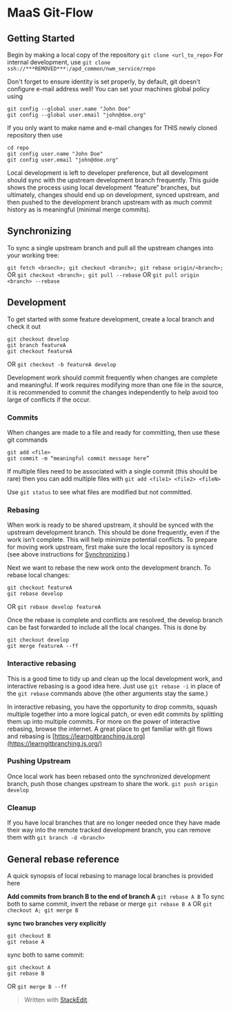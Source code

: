 # MaaS Git-Flow

## Getting Started

Begin by making a local copy of the repository
`git clone <url_to_repo>`
For internal development, use
`git clone ssh://***REMOVED***:/apd_common/nwm_service/repo`

Don't forget to ensure identity is set properly, by default, git doesn't configure e-mail address well!  You can set your machines global policy using

    git config --global user.name "John Doe"
    git config --global user.email "john@doe.org"

If you only want to make name and e-mail changes for THIS newly cloned repository then use

	cd repo
    git config user.name "John Doe"
    git config user.email "john@doe.org"

Local development is left to developer preference, but all development should sync with the upstream development branch frequently.  This guide shows the process using local development “feature” branches, but ultimately, changes should end up on development, synced upstream, and then pushed to the development branch upstream with as much commit history as is meaningful (minimal merge commits).

## Synchronizing

To sync a single upstream branch and pull all the upstream changes into your working tree:

`git fetch <branch>; git checkout <branch>; git rebase origin/<branch>;`
OR
`git checkout <branch>; git pull --rebase`
OR
`git pull origin <branch> --rebase`

## Development
To get started with some feature development, create a local branch and check it out

	git checkout develop
    git branch featureA
    git checkout featureA
OR
`git checkout -b featureA develop`

Development work should commit frequently when changes are complete and meaningful.  If work requires modifying more than one file in the source, it is recommended to commit the changes independently to help avoid too large of conflicts if the occur.

### Commits

When changes are made to a file and ready for committing, then use these git commands

    git add <file>
    git commit -m “meaningful commit message here”
    
If multiple files need to be associated with a single commit (this should be rare) then you can add multiple files with
`git add <file1> <file2> <fileN>`

Use `git status` to see what files are modified but not committed.

### Rebasing

When work is ready to be shared upstream, it should be synced with the upstream development branch.  This should be done frequently, even if the work isn’t complete.  This will help minimize potential conflicts.  To prepare for moving work upstream, first make sure the local repository is synced (see above instructions for [Synchronizing](#synchronizing).)

Next we want to rebase the new work onto the development branch. To rebase local changes:

    git checkout featureA
    git rebase develop

OR 
`git rebase develop featureA`

Once the rebase is complete and conflicts are resolved, the develop branch can be fast forwarded to include all the local changes.  This is done by

	git checkout develop
	git merge featureA --ff

### Interactive rebasing

This is a good time to tidy up and clean up the local development work, and interactive rebasing is a good idea here.  Just use `git rebase -i` in place of the `git rebase` commands above (the other arguments stay the same.)

In interactive rebasing, you have the opportunity to drop commits, squash multiple together into a more logical patch, or even edit commits by splitting them up into multiple commits.  For more on the power of interactive rebasing, browse the internet.  A great place to get familiar with git flows and rebasing is [https://learngitbranching.js.org](https://learngitbranching.js.org/)

### Pushing Upstream

Once local work has been rebased onto the synchronized development branch, push those changes upstream to share the work.
`git push origin develop`

### Cleanup

If you have local branches that are no longer needed once they have made their way into the remote tracked development branch, you can remove them with
`git branch -d <branch>`

## General rebase reference

A quick synopsis of local rebasing to manage local branches is provided here

**Add commits from branch B to the end of branch A**
`git rebase A B`
To sync both to same commit, invert the rebase or merge
`git rebase B A` OR `git checkout A; git merge B`

**sync two branches very explicitly**

    git checkout B
    git rebase A
sync both to same commit:

    git checkout A
    git rebase B

OR `git merge B --ff`


> Written with [StackEdit](https://stackedit.io/).

